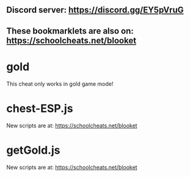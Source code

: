## **Discord server: https://discord.gg/EY5pVruG**

## **These bookmarklets are also on: https://schoolcheats.net/blooket**

# gold

This cheat only works in gold game mode!

# chest-ESP.js

New scripts are at:
https://schoolcheats.net/blooket

# getGold.js

New scripts are at:
https://schoolcheats.net/blooket
